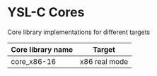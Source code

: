 # YSL-C Cores
Core library implementations for different targets

| Core library name | Target        |
| ----------------- | ------------- |
| core_x86-16       | x86 real mode |
